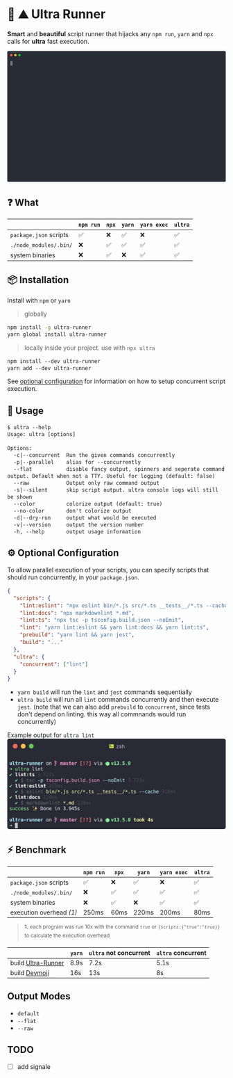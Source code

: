 # :runner: :mountain: Ultra Runner

**Smart** and **beautiful** script runner that hijacks any `npm run`, `yarn` and `npx` calls for **ultra** fast execution.

![Devmoji Ultra Build](assets/devmoji-build.svg?sanitize=true)

## :question: What

|                        | `npm run`          | `npx`              | `yarn`             | `yarn exec`        | `ultra`            |
| ---------------------- | ------------------ | ------------------ | ------------------ | ------------------ | ------------------ |
| `package.json` scripts | :white_check_mark: | :x:                | :white_check_mark: | :x:                | :white_check_mark: |
| `./node_modules/.bin/` | :x:                | :white_check_mark: | :white_check_mark: | :white_check_mark: | :white_check_mark: |
| system binaries        | :x:                | :white_check_mark: | :x:                | :white_check_mark: | :white_check_mark: |

## :package: Installation

Install with `npm` or `yarn`

> globally

```sh
npm install -g ultra-runner
yarn global install ultra-runner
```

> locally inside your project. use with `npx ultra`

```shell
npm install --dev ultra-runner
yarn add --dev ultra-runner
```

See [optional configuration](##gear-optional-configuration) for information on how to setup concurrent script execution.

## :rocket: Usage

```console
$ ultra --help
Usage: ultra [options]

Options:
  -c|--concurrent  Run the given commands concurrently
  -p|--parallel    alias for --concurrently
  --flat           disable fancy output, spinners and seperate command output. Default when not a TTY. Useful for logging (default: false)
  --raw            Output only raw command output
  -s|--silent      skip script output. ultra console logs will still be shown
  --color          colorize output (default: true)
  --no-color       don't colorize output
  -d|--dry-run     output what would be executed
  -v|--version     output the version number
  -h, --help       output usage information
```

## :gear: Optional Configuration

To allow parallel execution of your scripts, you can specify scripts that should run concurrently,
in your `package.json`.

```json
{
  "scripts": {
    "lint:eslint": "npx eslint bin/*.js src/*.ts __tests__/*.ts --cache",
    "lint:docs": "npx markdownlint *.md",
    "lint:ts": "npx tsc -p tsconfig.build.json --noEmit",
    "lint": "yarn lint:eslint && yarn lint:docs && yarn lint:ts",
    "prebuild": "yarn lint && yarn jest",
    "build": "..."
  },
  "ultra": {
    "concurrent": ["lint"]
  }
}
```

- `yarn build` will run the `lint` and `jest` commands sequentially
- `ultra build` will run all `lint` commands concurrently and then execute `jest`. (note that we can also add `prebuild` to `concurrent`, since tests don't depend on linting. this way all commnands would run concurrently)

Example output for `ultra lint`
![Ultra Lint](assets/ultra-lint.png)

## :zap: Benchmark

|                          | `npm run`          | `npx`              | `yarn`             | `yarn exec`        | `ultra`            |
| ------------------------ | ------------------ | ------------------ | ------------------ | ------------------ | ------------------ |
| `package.json` scripts   | :white_check_mark: | :x:                | :white_check_mark: | :x:                | :white_check_mark: |
| `./node_modules/.bin/`   | :x:                | :white_check_mark: | :white_check_mark: | :white_check_mark: | :white_check_mark: |
| system binaries          | :x:                | :white_check_mark: | :x:                | :white_check_mark: | :white_check_mark: |
| execution overhead _(1)_ | 250ms              | 60ms               | 220ms              | 200ms              | 80ms               |

<!-- markdownlint-disable MD033 -->

> <sup>**1.** each program was run 10x with the command `true` or `{scripts:{"true":"true}}` to calculate the execution overhead</sup>

|                                                             | `yarn` | `ultra` not concurrent | `ultra` concurrent |
| ----------------------------------------------------------- | ------ | ---------------------- | ------------------ |
| build [Ultra-Runner](https://github.com/folke/ultra-runner) | 8.9s   | 7.2s                   | 5.1s               |
| build [Devmoji](https://github.com/folke/devmoji)           | 16s    | 13s                    | 8s                 |

## Output Modes

- `default`
- `--flat`
- `--raw`

## TODO

- [ ] add signale
